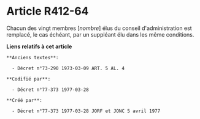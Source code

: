# Article R412-64

Chacun des vingt membres [*nombre*] élus du conseil d'administration est remplacé, le cas échéant, par un suppléant élu dans
les même conditions.

**Liens relatifs à cet article**

	**Anciens textes**:

	  - Décret n°73-290 1973-03-09 ART. 5 AL. 4

	**Codifié par**:

	  - Décret n°77-373 1977-03-28

	**Créé par**:

	  - Décret n°77-373 1977-03-28 JORF et JONC 5 avril 1977
